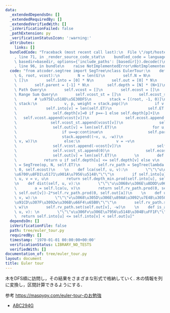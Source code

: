 ```yaml
---
data:
  _extendedDependsOn: []
  _extendedRequiredBy: []
  _extendedVerifiedWith: []
  _isVerificationFailed: false
  _pathExtension: py
  _verificationStatusIcon: ':warning:'
  attributes:
    links: []
  bundledCode: "Traceback (most recent call last):\n  File \"/opt/hostedtoolcache/PyPy/3.10.13/x64/lib/pypy3.10/site-packages/onlinejudge_verify/documentation/build.py\"\
    , line 71, in _render_source_code_stat\n    bundled_code = language.bundle(stat.path,\
    \ basedir=basedir, options={'include_paths': [basedir]}).decode()\n  File \"/opt/hostedtoolcache/PyPy/3.10.13/x64/lib/pypy3.10/site-packages/onlinejudge_verify/languages/python.py\"\
    , line 96, in bundle\n    raise NotImplementedError\nNotImplementedError\n"
  code: "from atcoder.segtree import SegTree\nclass EulerTour:\n    def __init__(self,\
    \ G, root, vcost):\n        N = len(G)\n        self.N = N\n        self.ET =\
    \ []\n        self.into = [0] * N\n        self.out = [0] * N\n        # For LCA\n\
    \        self.parent = [-1] * N\n        self.depth = [N] * (N+1)\n        # For\
    \ Path Query\n        self.vcost = []\n        self.ecost = []\n        # For\
    \ Range Sum Query\n        self.vcost_st = []\n        self.ecost_st = []\n\n\
    \        # \u975E\u518D\u5E30DFS\n        stack = [(root, -1, 0)]\n        while\
    \ stack:\n            v, p, weight = stack.pop()\n            if v >= 0:\n   \
    \             self.into[v] = len(self.ET)\n                self.ET.append(v)\n\
    \                self.depth[v]=0 if p==-1 else self.depth[p]+1\n             \
    \   self.vcost.append(vcost[v])\n                self.ecost.append(weight)\n \
    \               self.vcost_st.append(vcost[v])\n                self.ecost_st.append(weight)\n\
    \                self.out[v] = len(self.ET)\n                for u,w in G[v]:\n\
    \                    if u==p:continue\n                    self.parent[u] = v\n\
    \                    stack.append((~v, u, -w))\n                    stack.append((u,\
    \ v, w))\n            else:\n                v = ~v\n                self.ET.append(v)\n\
    \                self.vcost.append(-vcost[v])\n                self.ecost.append(weight)\n\
    \                self.vcost_st.append(0)\n                self.ecost_st.append(0)\n\
    \                self.out[v] = len(self.ET)\n        \n        def op(u, v):\n\
    \            return u if self.depth[u] <= self.depth[v] else v\n        self.depth_min\
    \ = SegTree(op, N, self.ET)\n        self.rv_path = SegTree(lambda u, v: u+v,\
    \ 0, self.ecost)\n    \n    def lca(self, u, v):\n        \"\"\"u\u3068v\u306E\
    \u6700\u8FD1\u5171\u901A\u7956\u5148\"\"\"\n        if self.into[u] > self.into[v]:\
    \ u, v = v, u\n        return self.depth_min.prod(self.into[u], self.out[v])\n\
    \n    def dist(self, u, v):\n        \"\"\"u\u3068v\u306E\u8DDD\u96E2\"\"\"\n\
    \        a = self.lca(u, v)\n        return self.rv_path.prod(0, self.out[u])+self.rv_path.prod(0,\
    \ self.out[v])-2*self.rv_path.prod(0, self.out[a])\n    \n    def update_parent_edge(self,\
    \ v, w):\n        \"\"\"v\u3068\u305D\u306E\u89AA\u3092\u7E4B\u3050\u8FBA\u306E\
    \u91CD\u307F\u3092w\u306B\u66F4\u65B0\"\"\"\n        self.rv_path.set(self.into[v],\
    \ w)\n        self.rv_path.set(self.out[v], -w)\n    \n    def is_ancestor(self,\
    \ u, v): \n        \"\"\"u\u306Fv\u306E\u7956\u5148\u304B\uFF1F\"\"\"\n      \
    \  return self.into[u] <= self.into[v] < self.out[u]"
  dependsOn: []
  isVerificationFile: false
  path: tree/euler_tour.py
  requiredBy: []
  timestamp: '1970-01-01 00:00:00+00:00'
  verificationStatus: LIBRARY_NO_TESTS
  verifiedWith: []
documentation_of: tree/euler_tour.py
layout: document
title: Euler tour
---
```


木をDFS順に訪問し，その結果をさまざまな形式で格納していく.
木の情報を列に変換し，区間計算できるようにする．

参考 https://maspypy.com/euler-tour-のお勉強

- [ABC294G](https://atcoder.jp/contests/abc294/tasks/abc294_g)